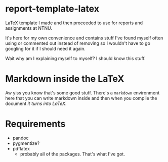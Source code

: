 report-template-latex
====================

LaTeX template I made and then proceeded to use for reports and assignments at NTNU.

It's here for my own convenience and contains stuff I've found myself often using or commented out instead of removing so I wouldn't have to go googling for it if I should need it again.

Wait why am I explaining myself to myself? I should know this stuff.


# Markdown inside the LaTeX

Aw yiss you know that's some good stuff.
There's a `markdown` environment here that you can write markdown inside and then when you compile the document _it turns into LaTeX_.


# Requirements

* pandoc
* pygmentize?
* pdflatex
    * probably all of the packages. That's what I've got.
